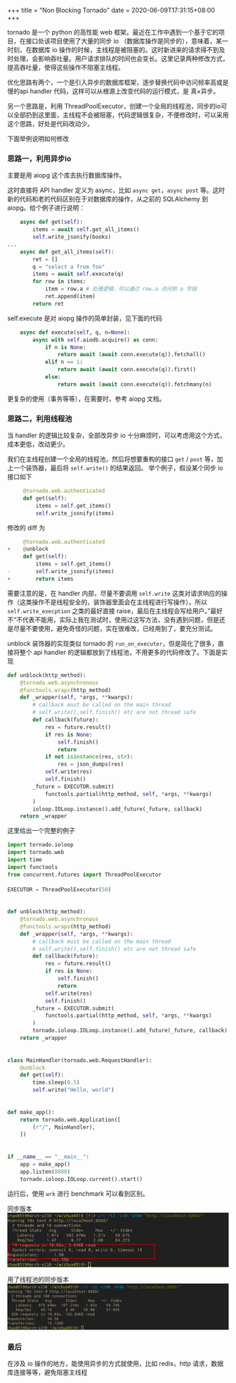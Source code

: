 +++
title = "Non Blocking Tornado"
date = 2020-06-09T17:31:15+08:00
+++

tornado 是一个 python 的高性能 web 框架。最近在工作中遇到一个基于它的项目，在接口处该项目使用了大量的同步 io （数据库操作是同步的），意味着，某一时刻，在数据库 io 操作的时候，主线程是被阻塞的。这时新进来的请求得不到及时处理，会影响吞吐量。用户请求排队的时间也会变长。这里记录两种修改方式，提高吞吐量，使得这些操作不阻塞主线程。

<!-- more -->

优化思路有两个，一个是引入异步的数据库框架，逐步替换代码中访问频率高或是慢的api handler 代码，这样可以从根源上改变代码的运行模式，是 真×异步。

另一个思路是，利用 ThreadPoolExecutor，创建一个全局的线程池，同步的io可以全部扔到这里面，主线程不会被阻塞，代码逻辑很复杂，不便修改时，可以采用这个思路，好处是代码改动少。


下面举例说明如何修改

### 思路一，利用异步io
主要是用 aiopg 这个库去执行数据库操作。

这时直接将 API handler 定义为 async，比如 `async get`，`async post` 等。这时新的代码和老的代码区别在于对数据库的操作，从之前的 SQLAlchemy 到 aiopg。给个例子进行说明：

```python
    async def get(self):
        items = await self.get_all_items()
        self.write_jsonify(books)
...
    async def get_all_items(self):
        ret = []
        q = "select a from foo"
        items = await self.execute(q)
        for row in items:
            item = row.a # 处理逻辑，可以通过 row.a 访问到 a 字段
            ret.append(item)
        return ret
```

self.execute 是对 aiopg 操作的简单封装，见下面的代码

```python
    async def execute(self, q, n=None):
        async with self.aiodb.acquire() as conn:
            if n is None:
                return await (await conn.execute(q)).fetchall()
            elif n == 1:
                return await (await conn.execute(q)).first()
            else:
                return await (await conn.execute(q)).fetchmany(n)
```

更复杂的使用（事务等等），在需要时，参考 aiopg 文档。



### 思路二，利用线程池

当 handler 的逻辑比较复杂，全部改异步 io 十分麻烦时，可以考虑用这个方式，成本更低，改动更少。

我们在主线程创建一个全局的线程池，然后将想要重构的接口 `get` / `post` 等，加上一个装饰器，最后将 `self.write()` 的结果返回。
举个例子，假设某个同步 io 接口如下

```python
     @tornado.web.authenticated
     def get(self):
         items = self.get_items()
         self.write_jsonify(items)
```

修改的 diff 为

```python
     @tornado.web.authenticated
+    @unblock
     def get(self):
         items = self.get_items()
-        self.write_jsonify(items)
+        return items
```

需要注意的是，在 handler 内部，尽量不要调用 `self.write` 这类对请求响应的操作（这类操作不是线程安全的，装饰器里面会在主线程进行写操作）。所以 `self.write_execption` 之类的最好直接 raise，最后在主线程会写给用户。”最好不“不代表不能用，实际上我在测试时，使用过这写方法，没有遇到问题，但是还是尽量不要使用，避免奇怪的问题，实在很难改，已经用到了，要充分测试。

unblock 装饰器的实现类似 tornado 的 `run_on_executor`，但是简化了很多，直接将整个 api handler 的逻辑都放到了线程池，不用更多的代码修改了。下面是实现

```python
def unblock(http_method):
    @tornado.web.asynchronous
    @functools.wraps(http_method)
    def _wrapper(self, *args, **kwargs):
        # callback must be called on the main thread
        # self.write(),self.finish() etc are not thread safe
        def callback(future):
            res = future.result()
            if res is None:
                self.finish()
                return
            if not isinstance(res, str):
                res = json_dumps(res)
            self.write(res)
            self.finish()
        _future = EXECUTOR.submit(
            functools.partial(http_method, self, *args, **kwargs)
        )
        ioloop.IOLoop.instance().add_future(_future, callback)
    return _wrapper
```

这里给出一个完整的例子

```python
import tornado.ioloop
import tornado.web
import time
import functools
from concurrent.futures import ThreadPoolExecutor

EXECUTOR = ThreadPoolExecutor(50)


def unblock(http_method):
    @tornado.web.asynchronous
    @functools.wraps(http_method)
    def _wrapper(self, *args, **kwargs):
        # callback must be called on the main thread
        # self.write(),self.finish() etc are not thread safe
        def callback(future):
            res = future.result()
            if res is None:
                self.finish()
                return
            self.write(res)
            self.finish()
        _future = EXECUTOR.submit(
            functools.partial(http_method, self, *args, **kwargs)
        )
        tornado.ioloop.IOLoop.instance().add_future(_future, callback)
    return _wrapper


class MainHandler(tornado.web.RequestHandler):
    @unblock
    def get(self):
        time.sleep(0.5)
        self.write("Hello, world")


def make_app():
    return tornado.web.Application([
        (r"/", MainHandler),
    ])


if __name__ == "__main__":
    app = make_app()
    app.listen(8888)
    tornado.ioloop.IOLoop.current().start()
```

运行后，使用 `wrk` 进行 benchmark 可以看到区别。

同步版本
![](02.png)

用了线程池的同步版本
![](03.png)


### 最后

在涉及 io 操作的地方，能使用异步的方式就使用，比如 redis，http 请求，数据库连接等等，避免阻塞主线程


